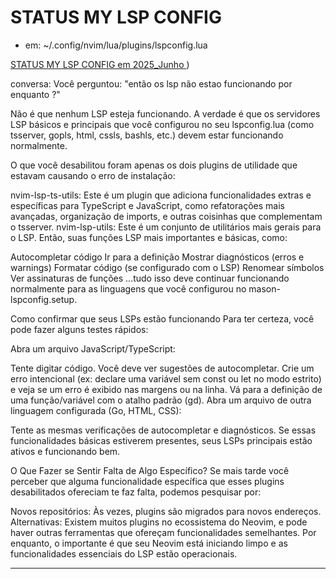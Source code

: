 # STATUS MY LSP CONFIG
- em: ~/.config/nvim/lua/plugins/lspconfig.lua

[STATUS MY LSP CONFIG em 2025_Junho ](https://g.co/gemini/share/5ccad3f4e402))

conversa:
Você perguntou: "então os lsp não estao funcionando por enquanto ?"

Não é que nenhum LSP esteja funcionando. A verdade é que os servidores LSP básicos e principais que você configurou no seu lspconfig.lua (como tsserver, gopls, html, cssls, bashls, etc.) devem estar funcionando normalmente.

O que você desabilitou foram apenas os dois plugins de utilidade que estavam causando o erro de instalação:

nvim-lsp-ts-utils: Este é um plugin que adiciona funcionalidades extras e específicas para TypeScript e JavaScript, como refatorações mais avançadas, organização de imports, e outras coisinhas que complementam o tsserver.
nvim-lsp-utils: Este é um conjunto de utilitários mais gerais para o LSP.
Então, suas funções LSP mais importantes e básicas, como:

Autocompletar código
Ir para a definição
Mostrar diagnósticos (erros e warnings)
Formatar código (se configurado com o LSP)
Renomear símbolos
Ver assinaturas de funções
...tudo isso deve continuar funcionando normalmente para as linguagens que você configurou no mason-lspconfig.setup.

Como confirmar que seus LSPs estão funcionando
Para ter certeza, você pode fazer alguns testes rápidos:

Abra um arquivo JavaScript/TypeScript:

Tente digitar código. Você deve ver sugestões de autocompletar.
Crie um erro intencional (ex: declare uma variável sem const ou let no modo estrito) e veja se um erro é exibido nas margens ou na linha.
Vá para a definição de uma função/variável com o atalho padrão (gd).
Abra um arquivo de outra linguagem configurada (Go, HTML, CSS):

Tente as mesmas verificações de autocompletar e diagnósticos.
Se essas funcionalidades básicas estiverem presentes, seus LSPs principais estão ativos e funcionando bem.

O Que Fazer se Sentir Falta de Algo Específico?
Se mais tarde você perceber que alguma funcionalidade específica que esses plugins desabilitados ofereciam te faz falta, podemos pesquisar por:

Novos repositórios: Às vezes, plugins são migrados para novos endereços.
Alternativas: Existem muitos plugins no ecossistema do Neovim, e pode haver outras ferramentas que ofereçam funcionalidades semelhantes.
Por enquanto, o importante é que seu Neovim está iniciando limpo e as funcionalidades essenciais do LSP estão operacionais.

---
